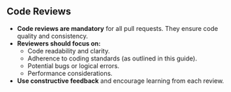 ## Code Reviews
- **Code reviews are mandatory** for all pull requests. They ensure code quality and consistency.
- **Reviewers should focus on:**
    - Code readability and clarity.
    - Adherence to coding standards (as outlined in this guide).
    - Potential bugs or logical errors.
    - Performance considerations.
- **Use constructive feedback** and encourage learning from each review.